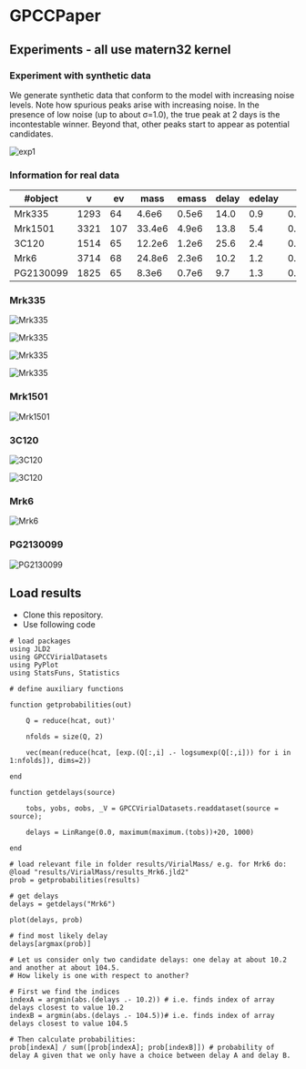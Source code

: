 # GPCCPaper


## Experiments - all use matern32 kernel

### Experiment with synthetic data

We generate synthetic data  that conform to the model with increasing noise levels. Note how spurious peaks arise with increasing noise. In the presence of low noise (up to about σ=1.0), the true peak at 2 days is the incontestable winner. Beyond that, other peaks start to appear as potential candidates.

![exp1](results/Synthetic/exp1_results.svg)


### Information for real data

#object   | v   |  ev |  mass | emass |  delay|edelay | z     |
| ------- | --- | --- | ----- | ----- | ----- | ----- | ----- |
Mrk335	  |1293 | 64  | 4.6e6 | 0.5e6 | 14.0  |  0.9  | 0.0258| 
Mrk1501   |3321 | 107 | 33.4e6| 4.9e6 | 13.8  |  5.4  | 0.0893|
3C120     |1514 | 65  | 12.2e6| 1.2e6 | 25.6  |  2.4  | 0.0330|
Mrk6      |3714 | 68  | 24.8e6| 2.3e6 | 10.2  |  1.2  | 0.0188|
PG2130099 |1825 | 65  | 8.3e6 | 0.7e6 | 9.7   |  1.3  | 0.0630|


### Mrk335

![Mrk335](results/Virial/Mrk335_delays.png)

![Mrk335](results/Virial/Mrk335_align_13.15.png)

![Mrk335](results/Virial/Mrk335_align_85.42.png)

![Mrk335](results/Virial/Mrk335_align_104.7.png)


### Mrk1501

![Mrk1501](results/VirialMass/Mrk1501_results.svg)

### 3C120

![3C120](results/VirialMass/3C120_delays.png)

![3C120](results/VirialMass/3C120_align_23.39.png)

### Mrk6

![Mrk6](results/VirialMass/Mrk6_results.svg)

### PG2130099

![PG2130099](results/VirialMass/PG2130099_results.svg)

## Load results

- Clone this repository.
- Use following code

```
# load packages
using JLD2
using GPCCVirialDatasets
using PyPlot
using StatsFuns, Statistics

# define auxiliary functions

function getprobabilities(out)

    Q = reduce(hcat, out)'

    nfolds = size(Q, 2)

    vec(mean(reduce(hcat, [exp.(Q[:,i] .- logsumexp(Q[:,i])) for i in 1:nfolds]), dims=2))

end

function getdelays(source)
    
    tobs, yobs, σobs, _V = GPCCVirialDatasets.readdataset(source = source);

    delays = LinRange(0.0, maximum(maximum.(tobs))+20, 1000)
    
end

# load relevant file in folder results/VirialMass/ e.g. for Mrk6 do:
@load "results/VirialMass/results_Mrk6.jld2"
prob = getprobabilities(results)

# get delays
delays = getdelays("Mrk6")

plot(delays, prob)

# find most likely delay
delays[argmax(prob)]

# Let us consider only two candidate delays: one delay at about 10.2 and another at about 104.5.
# How likely is one with respect to another?

# First we find the indices
indexA = argmin(abs.(delays .- 10.2)) # i.e. finds index of array delays closest to value 10.2
indexB = argmin(abs.(delays .- 104.5))# i.e. finds index of array delays closest to value 104.5

# Then calculate probabilities:
prob[indexA] / sum([prob[indexA]; prob[indexB]]) # probability of delay A given that we only have a choice between delay A and delay B.

```

